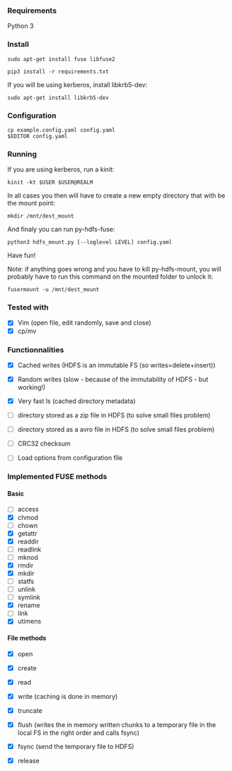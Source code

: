 ### Requirements

Python 3

### Install

```
sudo apt-get install fuse libfuse2
```

```
pip3 install -r requirements.txt
```

If you will be using kerberos, install libkrb5-dev:

```
sudo apt-get install libkrb5-dev
```

### Configuration

```
cp example.config.yaml config.yaml
$EDITOR config.yaml
```

### Running

If you are using kerberos, run a kinit:

```
kinit -kt $USER $USER@REALM
```

In all cases you then will have to create a new empty directory that with be the mount point:

```
mkdir /mnt/dest_mount
```

And finaly you can run py-hdfs-fuse:

```
python3 hdfs_mount.py [--loglevel LEVEL] config.yaml
```

Have fun!

Note: if anything goes wrong and you have to kill py-hdfs-mount, you will probably have to run this command on the mounted folder to unlock it:

```
fusermount -u /mnt/dest_mount
```


### Tested with


* [x] Vim (open file, edit randomly, save and close)
* [x] cp/mv

### Functionnalities


* [x] Cached writes (HDFS is an immutable FS (so writes=delete+insert))
* [x] Random writes (slow - because of the immutability of HDFS - but working!)
* [x] Very fast ls (cached directory metadata)
* [ ] directory stored as a zip file in HDFS (to solve small files problem)
* [ ] directory stored as a avro file in HDFS (to solve small files problem)
* [ ] CRC32 checksum
* [ ] Load options from configuration file


### Implemented FUSE methods

#### Basic
* [ ] access
* [x] chmod
* [ ] chown
* [x] getattr
* [x] readdir
* [ ] readlink
* [ ] mknod
* [x] rmdir
* [x] mkdir
* [ ] statfs
* [ ] unlink
* [ ] symlink
* [x] rename
* [ ] link
* [x] utimens

#### File methods

* [x] open
* [x] create
* [x] read
* [x] write (caching is done in memory)
* [x] truncate
* [x] flush (writes the in memory written chunks to a temporary file in the local FS in the right order and calls fsync)
* [x] fsync (send the temporary file to HDFS)
* [x] release

